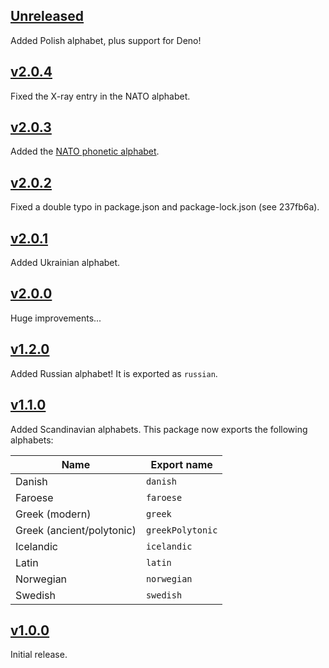 ## [Unreleased]

Added Polish alphabet, plus support for Deno!

## [v2.0.4]

Fixed the X-ray entry in the NATO alphabet.

## [v2.0.3]

Added the [NATO phonetic alphabet](https://en.wikipedia.org/wiki/NATO_phonetic_alphabet).

## [v2.0.2]

Fixed a double typo in package.json and package-lock.json (see 237fb6a).

## [v2.0.1]

Added Ukrainian alphabet.

## [v2.0.0]

Huge improvements...

## [v1.2.0]

Added Russian alphabet! It is exported as `russian`.

## [v1.1.0]

Added Scandinavian alphabets. This package now exports the following alphabets:

| Name                      | Export name      |
|---------------------------|------------------|
| Danish                    | `danish`         |
| Faroese                   | `faroese`        |
| Greek (modern)            | `greek`          |
| Greek (ancient/polytonic) | `greekPolytonic` |
| Icelandic                 | `icelandic`      |
| Latin                     | `latin`          |
| Norwegian                 | `norwegian`      |
| Swedish                   | `swedish`        |

## [v1.0.0]

Initial release.

[Unreleased]: https://github.com/garraflavatra/alphabets/tree/main
[v1.0.0]: https://github.com/garraflavatra/alphabets/releases/tag/1.0.0
[v1.1.0]: https://github.com/garraflavatra/alphabets/releases/tag/1.1.0
[v1.2.0]: https://github.com/garraflavatra/alphabets/releases/tag/1.2.0
[v2.0.0]: https://github.com/garraflavatra/alphabets/releases/tag/v2.0.0
[v2.0.1]: https://github.com/garraflavatra/alphabets/releases/tag/v2.0.1
[v2.0.2]: https://github.com/garraflavatra/alphabets/releases/tag/v2.0.2
[v2.0.3]: https://github.com/garraflavatra/alphabets/releases/tag/v2.0.3
[v2.0.4]: https://github.com/garraflavatra/alphabets/releases/tag/v2.0.4
